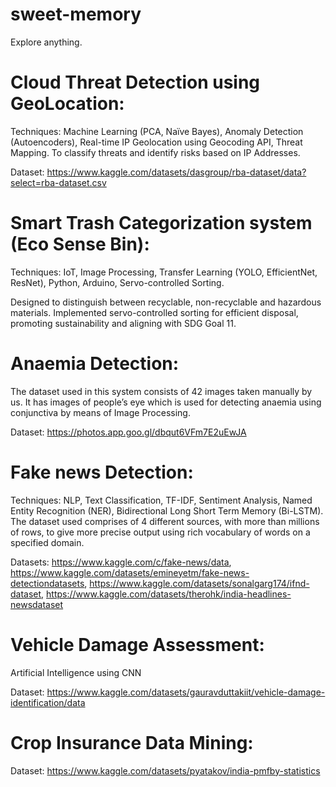 # sweet-memory
Explore anything.

# Cloud Threat Detection using GeoLocation:
Techniques: 
Machine Learning (PCA, Naïve Bayes), Anomaly Detection (Autoencoders), Real-time IP Geolocation using Geocoding API, Threat Mapping. To classify threats and identify risks based on IP Addresses.

Dataset: https://www.kaggle.com/datasets/dasgroup/rba-dataset/data?select=rba-dataset.csv


# Smart Trash Categorization system (Eco Sense Bin):
Techniques:
IoT, Image Processing, Transfer Learning (YOLO, EfficientNet, ResNet), Python, Arduino, Servo-controlled Sorting.

Designed to distinguish between recyclable, non-recyclable and hazardous materials. Implemented servo-controlled sorting for efficient disposal, promoting sustainability and aligning with SDG Goal 11.


# Anaemia Detection:
The dataset used in this system consists of 42 images taken manually by us. It has images of people’s eye which is used for detecting anaemia using conjunctiva by means of Image Processing. 

Dataset: https://photos.app.goo.gl/dbqut6VFm7E2uEwJA 


# Fake news Detection:
Techniques: NLP, Text Classification, TF-IDF, Sentiment Analysis, Named Entity Recognition (NER), Bidirectional Long Short Term Memory (Bi-LSTM).
The dataset used comprises of 4 different sources, with more than millions of rows, to give more precise output using rich vocabulary of words on a specified domain.

Datasets: https://www.kaggle.com/c/fake-news/data, https://www.kaggle.com/datasets/emineyetm/fake-news-detectiondatasets, https://www.kaggle.com/datasets/sonalgarg174/ifnd-dataset, https://www.kaggle.com/datasets/therohk/india-headlines-newsdataset


# Vehicle Damage Assessment:
Artificial Intelligence using CNN

Dataset: https://www.kaggle.com/datasets/gauravduttakiit/vehicle-damage-identification/data 


# Crop Insurance Data Mining:
Dataset: https://www.kaggle.com/datasets/pyatakov/india-pmfby-statistics
